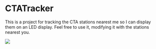 # CTATracker
This is a project for tracking the CTA stations nearest me so I can display them on an LED display. Feel free to use it, modifying it with the stations nearest you.

![](https://github.com/ColeHoff7/CTATracker/blob/main/traintracker.gif)
